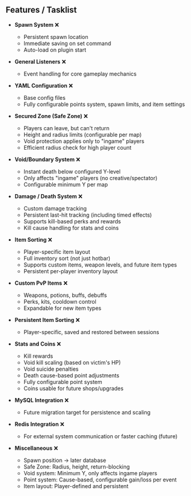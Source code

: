 ## Features / Tasklist

- **Spawn System** ❌  
  - Persistent spawn location
  - Immediate saving on set command  
  - Auto-load on plugin start  

- **General Listeners** ❌  
  - Event handling for core gameplay mechanics  

- **YAML Configuration** ❌  
  - Base config files  
  - Fully configurable points system, spawn limits, and item settings  

- **Secured Zone (Safe Zone)** ❌  
  - Players can leave, but can't return  
  - Height and radius limits (configurable per map)  
  - Void protection applies only to "ingame" players  
  - Efficient radius check for high player count  

- **Void/Boundary System** ❌  
  - Instant death below configured Y-level  
  - Only affects "ingame" players (no creative/spectator)  
  - Configurable minimum Y per map  

- **Damage / Death System** ❌  
  - Custom damage tracking  
  - Persistent last-hit tracking (including timed effects)  
  - Supports kill-based perks and rewards  
  - Kill cause handling for stats and coins  

- **Item Sorting** ❌  
  - Player-specific item layout  
  - Full inventory sort (not just hotbar)  
  - Supports custom items, weapon levels, and future item types  
  - Persistent per-player inventory layout  

- **Custom PvP Items** ❌  
  - Weapons, potions, buffs, debuffs  
  - Perks, kits, cooldown control  
  - Expandable for new item types  

- **Persistent Item Sorting** ❌  
  - Player-specific, saved and restored between sessions  

- **Stats and Coins** ❌  
  - Kill rewards  
  - Void kill scaling (based on victim's HP)  
  - Void suicide penalties  
  - Death cause-based point adjustments  
  - Fully configurable point system  
  - Coins usable for future shops/upgrades  

- **MySQL Integration** ❌  
  - Future migration target for persistence and scaling  

- **Redis Integration** ❌  
  - For external system communication or faster caching (future)

- **Miscellaneous** ❌
  - Spawn position → later database  
  - Safe Zone: Radius, height, return-blocking  
  - Void system: Minimum Y, only affects ingame players  
  - Point system: Cause-based, configurable gain/loss per event  
  - Item layout: Player-defined and persistent  
